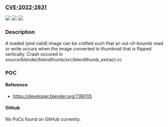 ### [CVE-2022-2831](https://cve.mitre.org/cgi-bin/cvename.cgi?name=CVE-2022-2831)
![](https://img.shields.io/static/v1?label=Product&message=Blender&color=blue)
![](https://img.shields.io/static/v1?label=Version&message=n%2Fa&color=blue)
![](https://img.shields.io/static/v1?label=Vulnerability&message=Integer%20Overflow&color=brighgreen)

### Description

A loaded (and valid) image can be crafted such that an out-of-bounds read or write occurs when the image converted to thumbnail that is flipped vertically. Crash occured in source/blender/blendthumb/src/blendthumb_extract.cc

### POC

#### Reference
- https://developer.blender.org/T99705

#### Github
No PoCs found on GitHub currently.

